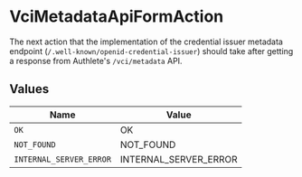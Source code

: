 # VciMetadataApiFormAction

The next action that the implementation of the credential issuer
metadata endpoint (`/.well-known/openid-credential-issuer`)
should take after getting a response from Authlete's
`/vci/metadata` API.



## Values

| Name                    | Value                   |
| ----------------------- | ----------------------- |
| `OK`                    | OK                      |
| `NOT_FOUND`             | NOT_FOUND               |
| `INTERNAL_SERVER_ERROR` | INTERNAL_SERVER_ERROR   |